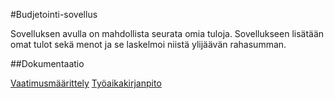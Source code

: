 #Budjetointi-sovellus

Sovelluksen avulla on mahdollista seurata omia tuloja. Sovellukseen lisätään omat tulot sekä menot ja se laskelmoi niistä ylijäävän rahasumman.

##Dokumentaatio

[Vaatimusmäärittely](https://github.com/jjkolari/ot-harjoitustyo/blob/master/dokumentointi/vaatimusmaarittely.md)
[Työaikakirjanpito](https://github.com/jjkolari/ot-harjoitustyo/blob/master/dokumentointi/tuntikirjanpito.md)

